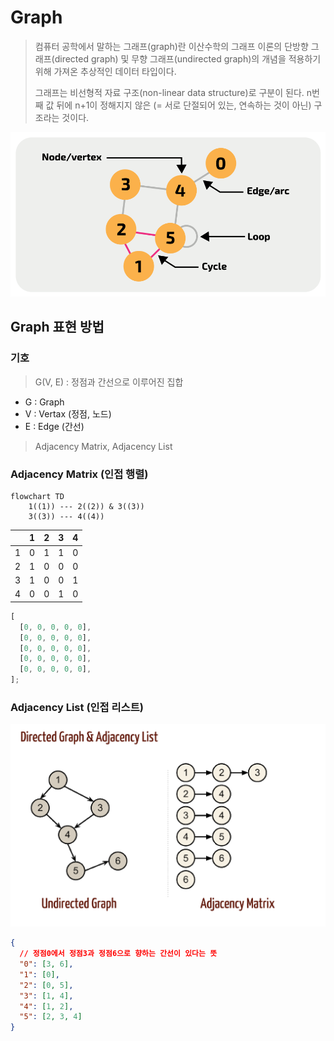 # Graph

> 컴퓨터 공학에서 말하는 그래프(graph)란 이산수학의 그래프 이론의 단방향 그래프(directed graph) 및 무향 그래프(undirected graph)의 개념을 적용하기 위해 가져온 추상적인 데이터 타입이다.
>
> 그래프는 비선형적 자료 구조(non-linear data structure)로 구분이 된다. n번째 값 뒤에 n+1이 정해지지 않은 (= 서로 단절되어 있는, 연속하는 것이 아닌) 구조라는 것이다.

![graph](./graph.png)

## Graph 표현 방법

### 기호

> G(V, E) : 정점과 간선으로 이루어진 집합

- G : Graph
- V : Vertax (정점, 노드)
- E : Edge (간선)

> Adjacency Matrix, Adjacency List

### Adjacency Matrix (인접 행렬)

```mermaid
flowchart TD
    1((1)) --- 2((2)) & 3((3))
    3((3)) --- 4((4))
```

|     | 1   | 2   | 3   | 4   |
| --- | --- | --- | --- | --- |
| 1   | 0   | 1   | 1   | 0   |
| 2   | 1   | 0   | 0   | 0   |
| 3   | 1   | 0   | 0   | 1   |
| 4   | 0   | 0   | 1   | 0   |

```js
[
  [0, 0, 0, 0, 0],
  [0, 0, 0, 0, 0],
  [0, 0, 0, 0, 0],
  [0, 0, 0, 0, 0],
  [0, 0, 0, 0, 0],
];
```

### Adjacency List (인접 리스트)

![adjacency_list](./adjacency_list.png)

```json
{
  // 정점0에서 정점3과 정점6으로 향하는 간선이 있다는 뜻
  "0": [3, 6],
  "1": [0],
  "2": [0, 5],
  "3": [1, 4],
  "4": [1, 2],
  "5": [2, 3, 4]
}
```
